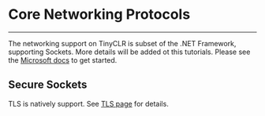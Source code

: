# Core Networking Protocols
---
The networking support on TinyCLR is subset of the .NET Framework, supporting Sockets. More details will be added ot this tutorials. Please see the [Microsoft docs]( https://docs.microsoft.com/en-us/dotnet/api/system.net.sockets.socket?view=netframework-4.8) to get started. 

## Secure Sockets
TLS is natively support. See [TLS page](tls.md) for details.
